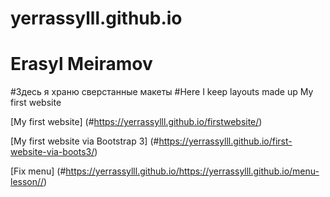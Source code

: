 # yerrassylll.github.io
# Erasyl Meiramov
#Здесь я храню сверстанные макеты
#Here I keep layouts made up
My first website

[My first website] (#https://yerrassylll.github.io/firstwebsite/)

[My first website via Bootstrap 3] (#https://yerrassylll.github.io/first-website-via-boots3/)

[Fix menu] (#https://yerrassylll.github.io/https://yerrassylll.github.io/menu-lesson//)

